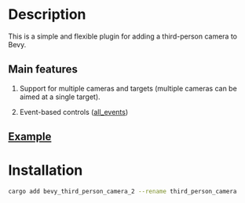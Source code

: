 # Description

This is a simple and flexible plugin for adding a third-person camera to Bevy.

## Main features

1. Support for multiple cameras and targets (multiple cameras can be aimed at a single target).

2. Event-based controls ([all_events](./src/events.rs))

## [Example](./examples/follow_cube.rs)

# Installation

```sh
cargo add bevy_third_person_camera_2 --rename third_person_camera
```
